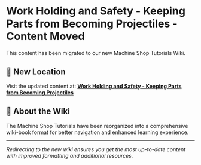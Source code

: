 # Work Holding and Safety - Keeping Parts from Becoming Projectiles - Content Moved

This content has been migrated to our new Machine Shop Tutorials Wiki.

## 📍 New Location

Visit the updated content at:
**[Work Holding and Safety - Keeping Parts from Becoming Projectiles](https://jonilsson.github.io/machine-shop-tutorials/drill_press/work_holding_safety/)**

## 🔧 About the Wiki

The Machine Shop Tutorials have been reorganized into a comprehensive
wiki-book format for better navigation and enhanced learning experience.

---

*Redirecting to the new wiki ensures you get the most up-to-date content
with improved formatting and additional resources.*